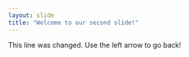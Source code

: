 ```yaml
---
layout: slide
title: "Welcome to our second slide!"
---
```

This line was changed.
Use the left arrow to go back!